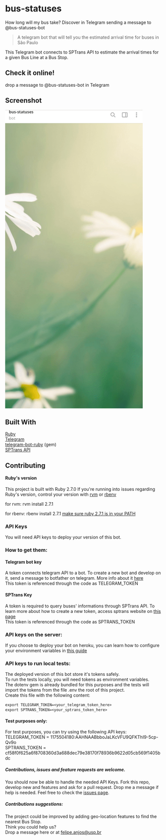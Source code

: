 <!-- TITLE -->
# bus-statuses 
How long will my bus take? Discover in Telegram sending a message to @bus-statuses-bot
> A telegram bot that will tell you the estimated arrival time for buses in São Paulo

<!-- DESCRIPTION -->
This Telegram bot connects to SPTrans API to estimate the arrival times for a given Bus Line at a Bus Stop.  

<!-- AUTHORS -->
## Check it online!
drop a message to @bus-statuses-bot in Telegram

<!-- SCREENSHOT -->
## Screenshot
[![](screenshot.gif)](#)

## Built With
[Ruby](https://www.ruby-lang.org/)  
[Telegram](https://telegram.org/)  
[telegram-bot-ruby](https://github.com/atipugin/telegram-bot-ruby) (gem)  
[SPTrans API](http://www.sptrans.com.br/desenvolvedores/api-do-olho-vivo-guia-de-referencia/documentacao-api/)  


## Contributing

#### Ruby's version
This project is built with Ruby 2.7.0
If you're running into issues regarding Ruby's version, control your version with [rvm](https://rvm.io/rvm/install) or [rbenv](https://github.com/rbenv/rbenv#installation)

for rvm:
rvm install 2.7.1

for rbenv:
rbenv install 2.7.1
[make sure ruby 2.7.1 is in your PATH](https://stackoverflow.com/questions/10940736/rbenv-not-changing-ruby-version/12150580#12150580)

### API Keys 
You will need API keys to deploy your version of this bot.  

### How to get them:
#### Telegram bot key
A token connects telegram API to a bot. To create a new bot and develop on it, send a message to botfather on telegram. More info about it [here](https://core.telegram.org/bots)  
This token is referenced through the code as TELEGRAM_TOKEN
#### SPTrans Key
A token is required to query buses' informations through SPTrans API. To learn more about how to create a new token, access sptrans website on [this page](http://www.sptrans.com.br/desenvolvedores/api-do-olho-vivo-guia-de-referencia/)  
This token is referenced through the code as SPTRANS_TOKEN 

### API keys on the server:
If you choose to deploy your bot on heroku, you can learn how to configure your environment variables in [this guide](https://devcenter.heroku.com/articles/config-vars)

### API keys to run local tests:
The deployed version of this bot store it's tokens safely.  
To run the tests locally, you will need tokens as environment variables.  
The dotenv gem is already bundled for this purposes and the tests will import the tokens from the file .env the root of this project.  
Create this file with the following content:

```
export TELEGRAM_TOKEN=<your_telegram_token_here>
export SPTRANS_TOKEN=<your_sptrans_token_here>
```


#### Test purposes only:
For test purposes, you can try using the following API keys:  
TELEGRAM_TOKEN = 1175504180:AAHNAABbboJaLKcVFU9QFKThI9-5cp-Qv9o  
SPTRANS_TOKEN = cf58f0f625a6f8708360d3a688dec79e38170f78936b9622d05cb569f1405bdc  

##### Contributions, issues and feature requests are welcome.
You should now be able to handle the needed API Keys. Fork this repo, develop new and features and ask for a pull request. Drop me a message if help is needed.
Feel free to check the [issues page](issues/).  

##### Contributions suggestions:
The project could be improved by adding geo-location features to find the nearest Bus Stop.  
Think you could help us?  
Drop a message here or at felipe.anjos@usp.br  

